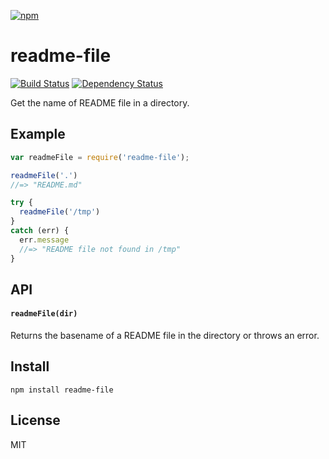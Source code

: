 [![npm](https://nodei.co/npm/readme-file.png)](https://npmjs.com/package/readme-file)

# readme-file

[![Build Status][travis-badge]][travis] [![Dependency Status][david-badge]][david]

Get the name of README file in a directory.

[travis]: https://travis-ci.org/eush77/readme-file
[travis-badge]: https://travis-ci.org/eush77/readme-file.svg?branch=master
[david]: https://david-dm.org/eush77/readme-file
[david-badge]: https://david-dm.org/eush77/readme-file.png

## Example

```js
var readmeFile = require('readme-file');

readmeFile('.')
//=> "README.md"

try {
  readmeFile('/tmp')
}
catch (err) {
  err.message
  //=> "README file not found in /tmp"
}
```

## API

#### `readmeFile(dir)`

Returns the basename of a README file in the directory or throws an error.

## Install

```
npm install readme-file
```

## License

MIT
